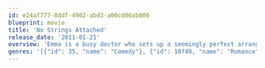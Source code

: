 ```yaml
---
id: e24af777-8ddf-4902-abd3-a00cd06ab000
blueprint: movie
title: 'No Strings Attached'
release_date: '2011-01-21'
overview: 'Emma is a busy doctor who sets up a seemingly perfect arrangement when she offers her best friend Adam a relationship with one rule: No strings attached. But when a fling becomes a thing, can sex friends stay best friends?'
genres: '[{"id": 35, "name": "Comedy"}, {"id": 10749, "name": "Romance"}]'
---
```

